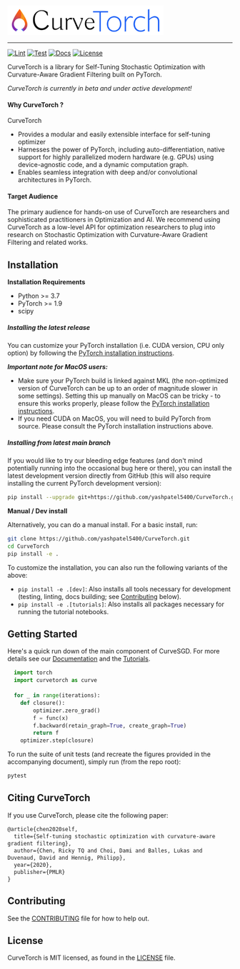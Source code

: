 <img width="350" src="curvetorch_logo_lockup.png" alt="CurveTorch Logo" />

<hr/>

[![Lint](https://github.com/yashpatel5400/CurveTorch/workflows/Lint/badge.svg)](https://github.com/yashpatel5400/CurveTorch/actions?query=workflow%3ALint)
[![Test](https://github.com/yashpatel5400/CurveTorch/workflows/Test/badge.svg)](https://github.com/yashpatel5400/CurveTorch/actions?query=workflow%3ATest)
[![Docs](https://github.com/yashpatel5400/CurveTorch/workflows/Docs/badge.svg)](https://github.com/yashpatel5400/CurveTorch/actions?query=workflow%3ADocs)
[![License](https://img.shields.io/badge/license-MIT-green.svg)](LICENSE)


CurveTorch is a library for Self-Tuning Stochastic Optimization with
Curvature-Aware Gradient Filtering built on PyTorch.

*CurveTorch is currently in beta and under active development!*


#### Why CurveTorch ?
CurveTorch
* Provides a modular and easily extensible interface for self-tuning optimizer
* Harnesses the power of PyTorch, including auto-differentiation, native support
  for highly parallelized modern hardware (e.g. GPUs) using device-agnostic code,
  and a dynamic computation graph.
* Enables seamless integration with deep and/or convolutional architectures in PyTorch.


#### Target Audience

The primary audience for hands-on use of CurveTorch are researchers and
sophisticated practitioners in Optimization and AI.
We recommend using CurveTorch as a low-level API for optimization researchers to 
plug into research on Stochastic Optimization with Curvature-Aware Gradient Filtering
and related works.

## Installation

**Installation Requirements**
- Python >= 3.7
- PyTorch >= 1.9
- scipy


##### Installing the latest release

You can customize your PyTorch installation (i.e. CUDA version, CPU only option)
by following the [PyTorch installation instructions](https://pytorch.org/get-started/locally/).

***Important note for MacOS users:***
* Make sure your PyTorch build is linked against MKL (the non-optimized version
  of CurveTorch can be up to an order of magnitude slower in some settings).
  Setting this up manually on MacOS can be tricky - to ensure this works properly,
  please follow the [PyTorch installation instructions](https://pytorch.org/get-started/locally/).
* If you need CUDA on MacOS, you will need to build PyTorch from source. Please
  consult the PyTorch installation instructions above.


##### Installing from latest main branch

If you would like to try our bleeding edge features (and don't mind potentially
running into the occasional bug here or there), you can install the latest
development version directly from GitHub (this will also require installing
the current PyTorch development version):
```bash
pip install --upgrade git+https://github.com/yashpatel5400/CurveTorch.git
```

**Manual / Dev install**

Alternatively, you can do a manual install. For a basic install, run:
```bash
git clone https://github.com/yashpatel5400/CurveTorch.git
cd CurveTorch
pip install -e .
```

To customize the installation, you can also run the following variants of the
above:
* `pip install -e .[dev]`: Also installs all tools necessary for development
  (testing, linting, docs building; see [Contributing](#contributing) below).
* `pip install -e .[tutorials]`: Also installs all packages necessary for running the tutorial notebooks.


## Getting Started

Here's a quick run down of the main component of CurveSGD.
For more details see our [Documentation](https://CurveTorch.org/docs/introduction) and the
[Tutorials](https://CurveTorch.org/tutorials).

```python
  import torch
  import curvetorch as curve

  for _ in range(iterations):
    def closure():
        optimizer.zero_grad()
        f = func(x)
        f.backward(retain_graph=True, create_graph=True)
        return f
    optimizer.step(closure)
  ```

To run the suite of unit tests (and recreate the figures provided in the accompanying document), simply run (from the repo root):

```python
pytest
```


## Citing CurveTorch

If you use CurveTorch, please cite the following paper:

```
@article{chen2020self,
  title={Self-tuning stochastic optimization with curvature-aware gradient filtering},
  author={Chen, Ricky TQ and Choi, Dami and Balles, Lukas and Duvenaud, David and Hennig, Philipp},
  year={2020},
  publisher={PMLR}
}
```


## Contributing
See the [CONTRIBUTING](CONTRIBUTING.md) file for how to help out.


## License
CurveTorch is MIT licensed, as found in the [LICENSE](LICENSE) file.

